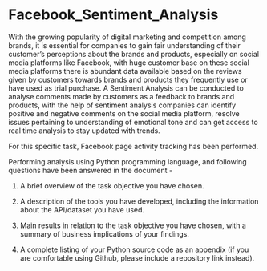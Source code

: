 # Facebook_Sentiment_Analysis
With the growing popularity of digital marketing and competition among brands, it is essential for companies to gain fair understanding of their customer’s perceptions about the brands and products, especially on social media platforms like Facebook, with huge customer base on these social media platforms there is abundant data available based on the reviews given by customers towards brands and products they frequently use or have used as trial purchase. A Sentiment Analysis can be conducted to analyse comments made by customers as a feedback to brands and products, with the help of sentiment analysis companies can identify positive and negative comments on the social media platform, resolve issues pertaining to understanding of emotional tone and can get access to real time analysis to stay updated with trends.

For this specific task, Facebook page activity tracking has been performed.

Performing analysis using Python programming language, and following questions have been answered in the document - 

1. A brief overview of the task objective you have chosen.

2. A description of the tools you have developed, including the information about the API/dataset you have used.

3. Main results in relation to the task objective you have chosen, with a summary of business implications of your findings.

4. A complete listing of your Python source code as an appendix (if you are comfortable using Github, please include a repository link instead).



